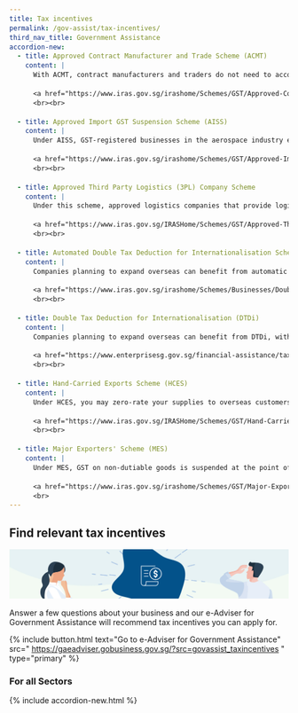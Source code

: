 ```yaml
---
title: Tax incentives
permalink: /gov-assist/tax-incentives/
third_nav_title: Government Assistance
accordion-new:
  - title: Approved Contract Manufacturer and Trade Scheme (ACMT)
    content: |
      With ACMT, contract manufacturers and traders do not need to account for GST on value-added activities supplied to non-GST registered overseas customers or overseas persons registered under the Overseas Vendor Registration (OVR) regime as a pay-only person.

      <a href="https://www.iras.gov.sg/irashome/Schemes/GST/Approved-Contract-Manufacturer-and-Trader--ACMT--Scheme/" target="_blank">Find Out More</a>
      <br><br>

  - title: Approved Import GST Suspension Scheme (AISS)
    content: |
      Under AISS, GST-registered businesses in the aerospace industry enjoy added import GST suspension benefits for qualifying aircraft parts.

      <a href="https://www.iras.gov.sg/irashome/Schemes/GST/Approved-Import-GST-Suspension-Scheme--AISS-/" target="_blank">Find Out More</a>
      <br><br>

  - title: Approved Third Party Logistics (3PL) Company Scheme
    content: |
      Under this scheme, approved logistics companies that provide logistics management services to overseas clients do not need to pay import GST or charge GST on the supplies of their overseas clients' goods under certain circumstances.

      <a href="https://www.iras.gov.sg/IRASHome/Schemes/GST/Approved-Third-Party-Logistics--3PL--Company-Scheme/" target="_blank">Find Out More</a>
      <br><br>

  - title: Automated Double Tax Deduction for Internationalisation Scheme (DTDi)
    content: |
      Companies planning to expand overseas can benefit from automatic DTDi, with a 200% tax deduction on eligible expenses of up to S$150,000, for international market expansion and investment development activities.

      <a href="https://www.iras.gov.sg/irashome/Schemes/Businesses/Double-Tax-Deduction-for-Internationalisation-Scheme/" target="_blank">Find Out More</a>
      <br><br>

  - title: Double Tax Deduction for Internationalisation (DTDi)
    content: |
      Companies planning to expand overseas can benefit from DTDi, with a 200% tax deduction on eligible expenses for international market expansion and investment development activities.

      <a href="https://www.enterprisesg.gov.sg/financial-assistance/tax-incentives/tax-incentives/double-tax-deduction-for-internationalisation" target="_blank">Find Out More</a>
      <br><br>

  - title: Hand-Carried Exports Scheme (HCES)
    content: |
      Under HCES, you may zero-rate your supplies to overseas customers for goods hand-carried out of Singapore via Changi International Airport.

      <a href="https://www.iras.gov.sg/IRASHome/Schemes/GST/Hand-Carried-Exports-Scheme--HCES-/" target="_blank">Find Out More</a>
      <br><br>

  - title: Major Exporters' Scheme (MES)
    content: |
      Under MES, GST on non-dutiable goods is suspended at the point of import and when the goods are removed from Zero GST warehouses.

      <a href="https://www.iras.gov.sg/irashome/Schemes/GST/Major-Exporter-Scheme--MES-/" target="_blank">Find Out More</a>
      <br>
---
```


## Find relevant tax incentives

![Tax Incentives](/images/grow/RunandGrow_TaxIncentives.jpg)

Answer a few questions about your business and our e-Adviser for Government Assistance will recommend tax incentives you can apply for.

{% include button.html text="Go to e-Adviser for Government Assistance" src="
https://gaeadviser.gobusiness.gov.sg/?src=govassist_taxincentives
" type="primary" %}

### For all Sectors

{% include accordion-new.html %}

<script src="/jquery/jquery.min.js"></script>
<script src="/jquery/bp-menu-new-tab.js"></script>
